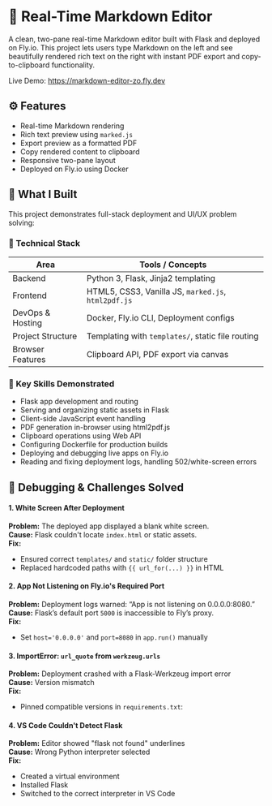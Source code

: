 # 📝 Real-Time Markdown Editor

A clean, two-pane real-time Markdown editor built with Flask and deployed on Fly.io. This project lets users type Markdown on the left and see beautifully rendered rich text on the right with instant PDF export and copy-to-clipboard functionality.

Live Demo: https://markdown-editor-zo.fly.dev


## ⚙️ Features

- Real-time Markdown rendering
- Rich text preview using `marked.js`
- Export preview as a formatted PDF
- Copy rendered content to clipboard
- Responsive two-pane layout
- Deployed on Fly.io using Docker


## 🧠 What I Built

This project demonstrates full-stack deployment and UI/UX problem solving:

### 🔧 Technical Stack

| Area               | Tools / Concepts                                |
|--------------------|--------------------------------------------------|
| Backend            | Python 3, Flask, Jinja2 templating               |
| Frontend           | HTML5, CSS3, Vanilla JS, `marked.js`, `html2pdf.js` |
| DevOps & Hosting   | Docker, Fly.io CLI, Deployment configs           |
| Project Structure  | Templating with `templates/`, static file routing |
| Browser Features   | Clipboard API, PDF export via canvas             |

### 🚀 Key Skills Demonstrated

- Flask app development and routing
- Serving and organizing static assets in Flask
- Client-side JavaScript event handling
- PDF generation in-browser using html2pdf.js
- Clipboard operations using Web API
- Configuring Dockerfile for production builds
- Deploying and debugging live apps on Fly.io
- Reading and fixing deployment logs, handling 502/white-screen errors


## 🧩 Debugging & Challenges Solved

#### 1. White Screen After Deployment  
**Problem:** The deployed app displayed a blank white screen.  
**Cause:** Flask couldn't locate `index.html` or static assets.  
**Fix:**  
- Ensured correct `templates/` and `static/` folder structure  
- Replaced hardcoded paths with `{{ url_for(...) }}` in HTML


#### 2. App Not Listening on Fly.io's Required Port  
**Problem:** Deployment logs warned: “App is not listening on 0.0.0.0:8080.”  
**Cause:** Flask’s default port `5000` is inaccessible to Fly’s proxy.  
**Fix:**  
- Set `host='0.0.0.0'` and `port=8080` in `app.run()` manually


#### 3. ImportError: `url_quote` from `werkzeug.urls`  
**Problem:** Deployment crashed with a Flask-Werkzeug import error  
**Cause:** Version mismatch  
**Fix:**  
- Pinned compatible versions in `requirements.txt`:


#### 4. VS Code Couldn't Detect Flask  
**Problem:** Editor showed "flask not found" underlines  
**Cause:** Wrong Python interpreter selected  
**Fix:**  
- Created a virtual environment  
- Installed Flask  
- Switched to the correct interpreter in VS Code


